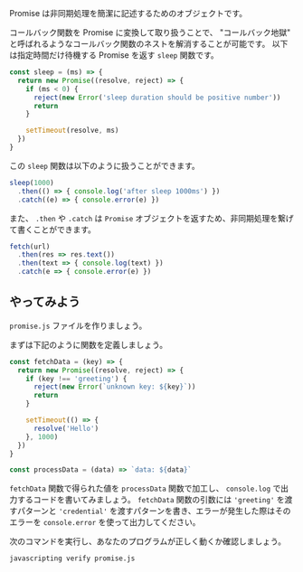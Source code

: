 Promise は非同期処理を簡潔に記述するためのオブジェクトです。

コールバック関数を Promise に変換して取り扱うことで、 "コールバック地獄" と呼ばれるようなコールバック関数のネストを解消することが可能です。
以下は指定時間だけ待機する Promise を返す `sleep` 関数です。

```js
const sleep = (ms) => {
  return new Promise((resolve, reject) => {
    if (ms < 0) {
      reject(new Error('sleep duration should be positive number'))
      return
    }

    setTimeout(resolve, ms)
  })
}
```

この `sleep` 関数は以下のように扱うことができます。

```js
sleep(1000)
  .then(() => { console.log('after sleep 1000ms') })
  .catch((e) => { console.error(e) })
```

また、 `.then` や `.catch` は `Promise` オブジェクトを返すため、非同期処理を繋げて書くことができます。

```js
fetch(url)
  .then(res => res.text())
  .then(text => { console.log(text) })
  .catch(e => { console.error(e) })
```

## やってみよう

`promise.js` ファイルを作りましょう。

まずは下記のように関数を定義しましょう。

```js
const fetchData = (key) => {
  return new Promise((resolve, reject) => {
    if (key !== 'greeting') {
      reject(new Error(`unknown key: ${key}`))
      return
    }

    setTimeout(() => {
      resolve('Hello')
    }, 1000)
  })
}

const processData = (data) => `data: ${data}`
```

`fetchData` 関数で得られた値を `processData` 関数で加工し、 `console.log` で出力するコードを書いてみましょう。
`fetchData` 関数の引数には `'greeting'` を渡すパターンと `'credential'` を渡すパターンを書き、エラーが発生した際はそのエラーを `console.error` を使って出力してください。

次のコマンドを実行し、あなたのプログラムが正しく動くか確認しましょう。

`javascripting verify promise.js`
